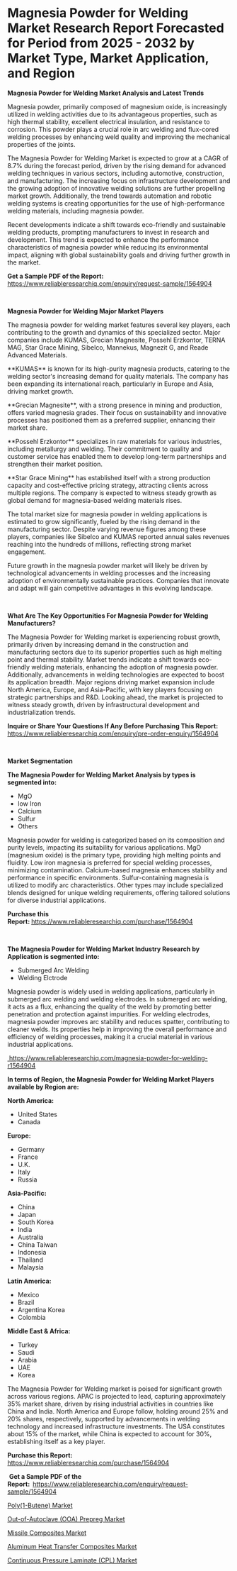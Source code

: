 <p><h1>Magnesia Powder for Welding Market Research Report Forecasted for Period from 2025 -  2032 by Market Type, Market Application, and Region</h1></p><p><strong>Magnesia Powder for Welding Market Analysis and Latest Trends</strong></p>
<p><p>Magnesia powder, primarily composed of magnesium oxide, is increasingly utilized in welding activities due to its advantageous properties, such as high thermal stability, excellent electrical insulation, and resistance to corrosion. This powder plays a crucial role in arc welding and flux-cored welding processes by enhancing weld quality and improving the mechanical properties of the joints.</p><p>The Magnesia Powder for Welding Market is expected to grow at a CAGR of 8.7% during the forecast period, driven by the rising demand for advanced welding techniques in various sectors, including automotive, construction, and manufacturing. The increasing focus on infrastructure development and the growing adoption of innovative welding solutions are further propelling market growth. Additionally, the trend towards automation and robotic welding systems is creating opportunities for the use of high-performance welding materials, including magnesia powder.</p><p>Recent developments indicate a shift towards eco-friendly and sustainable welding products, prompting manufacturers to invest in research and development. This trend is expected to enhance the performance characteristics of magnesia powder while reducing its environmental impact, aligning with global sustainability goals and driving further growth in the market.</p></p>
<p><strong>Get a Sample PDF of the Report:&nbsp;</strong> <a href="https://www.reliableresearchiq.com/enquiry/request-sample/1564904?utm_campaign=973&utm_medium=2&utm_source=Github&utm_content=ia&utm_term=02042025&utm_id=magnesia-powder-for-welding">https://www.reliableresearchiq.com/enquiry/request-sample/1564904</a></p>
<p>&nbsp;</p>
<p><strong>Magnesia Powder for Welding Major Market Players</strong></p>
<p><p>The magnesia powder for welding market features several key players, each contributing to the growth and dynamics of this specialized sector. Major companies include KUMAS, Grecian Magnesite, Possehl Erzkontor, TERNA MAG, Star Grace Mining, Sibelco, Mannekus, Magnezit G, and Reade Advanced Materials.</p><p>**KUMAS** is known for its high-purity magnesia products, catering to the welding sector's increasing demand for quality materials. The company has been expanding its international reach, particularly in Europe and Asia, driving market growth.</p><p>**Grecian Magnesite**, with a strong presence in mining and production, offers varied magnesia grades. Their focus on sustainability and innovative processes has positioned them as a preferred supplier, enhancing their market share.</p><p>**Possehl Erzkontor** specializes in raw materials for various industries, including metallurgy and welding. Their commitment to quality and customer service has enabled them to develop long-term partnerships and strengthen their market position.</p><p>**Star Grace Mining** has established itself with a strong production capacity and cost-effective pricing strategy, attracting clients across multiple regions. The company is expected to witness steady growth as global demand for magnesia-based welding materials rises.</p><p>The total market size for magnesia powder in welding applications is estimated to grow significantly, fueled by the rising demand in the manufacturing sector. Despite varying revenue figures among these players, companies like Sibelco and KUMAS reported annual sales revenues reaching into the hundreds of millions, reflecting strong market engagement.</p><p>Future growth in the magnesia powder market will likely be driven by technological advancements in welding processes and the increasing adoption of environmentally sustainable practices. Companies that innovate and adapt will gain competitive advantages in this evolving landscape.</p></p>
<p>&nbsp;</p>
<p><strong>What Are The Key Opportunities For Magnesia Powder for Welding Manufacturers?</strong></p>
<p><p>The Magnesia Powder for Welding market is experiencing robust growth, primarily driven by increasing demand in the construction and manufacturing sectors due to its superior properties such as high melting point and thermal stability. Market trends indicate a shift towards eco-friendly welding materials, enhancing the adoption of magnesia powder. Additionally, advancements in welding technologies are expected to boost its application breadth. Major regions driving market expansion include North America, Europe, and Asia-Pacific, with key players focusing on strategic partnerships and R&D. Looking ahead, the market is projected to witness steady growth, driven by infrastructural development and industrialization trends.</p></p>
<p><strong>Inquire or Share Your Questions If Any Before Purchasing This Report:</strong> <a href="https://www.reliableresearchiq.com/enquiry/pre-order-enquiry/1564904?utm_campaign=973&utm_medium=2&utm_source=Github&utm_content=ia&utm_term=02042025&utm_id=magnesia-powder-for-welding">https://www.reliableresearchiq.com/enquiry/pre-order-enquiry/1564904</a></p>
<p>&nbsp;</p>
<p><strong>Market Segmentation</strong></p>
<p><strong>The Magnesia Powder for Welding Market Analysis by types is segmented into:</strong></p>
<p><ul><li>MgO</li><li>low Iron</li><li>Calcium</li><li>Sulfur</li><li>Others</li></ul></p>
<p><p>Magnesia powder for welding is categorized based on its composition and purity levels, impacting its suitability for various applications. MgO (magnesium oxide) is the primary type, providing high melting points and fluidity. Low iron magnesia is preferred for special welding processes, minimizing contamination. Calcium-based magnesia enhances stability and performance in specific environments. Sulfur-containing magnesia is utilized to modify arc characteristics. Other types may include specialized blends designed for unique welding requirements, offering tailored solutions for diverse industrial applications.</p></p>
<p><strong>Purchase this Report:&nbsp;</strong><a href="https://www.reliableresearchiq.com/purchase/1564904?utm_campaign=973&utm_medium=2&utm_source=Github&utm_content=ia&utm_term=02042025&utm_id=magnesia-powder-for-welding">https://www.reliableresearchiq.com/purchase/1564904</a></p>
<p>&nbsp;</p>
<p><strong>The Magnesia Powder for Welding Market Industry Research by Application is segmented into:</strong></p>
<p><ul><li>Submerged Arc Welding</li><li>Welding Elctrode</li></ul></p>
<p><p>Magnesia powder is widely used in welding applications, particularly in submerged arc welding and welding electrodes. In submerged arc welding, it acts as a flux, enhancing the quality of the weld by promoting better penetration and protection against impurities. For welding electrodes, magnesia powder improves arc stability and reduces spatter, contributing to cleaner welds. Its properties help in improving the overall performance and efficiency of welding processes, making it a crucial material in various industrial applications.</p></p>
<p><a href="https://www.reliableresearchiq.com/magnesia-powder-for-welding-r1564904?utm_campaign=973&utm_medium=2&utm_source=Github&utm_content=ia&utm_term=02042025&utm_id=magnesia-powder-for-welding">&nbsp;https://www.reliableresearchiq.com/magnesia-powder-for-welding-r1564904</a></p>
<p><strong>In terms of Region, the Magnesia Powder for Welding Market Players available by Region are:</strong></p>
<p>
    <p> <strong> North America: </strong>
        <ul>
            <li>United States</li>
            <li>Canada</li>
        </ul>
        </p> 
    <p> <strong> Europe: </strong>
        <ul>
            <li>Germany</li>
            <li>France</li>
            <li>U.K.</li>
            <li>Italy</li>
            <li>Russia</li>
        </ul>
        </p> 
    <p> <strong> Asia-Pacific: </strong>
        <ul>
            <li>China</li>
            <li>Japan</li>
            <li>South Korea</li>
            <li>India</li>
            <li>Australia</li>
            <li>China Taiwan</li>
            <li>Indonesia</li>
            <li>Thailand</li>
            <li>Malaysia</li>
        </ul>
        </p> 
    <p> <strong> Latin America: </strong>
        <ul>
            <li>Mexico</li>
            <li>Brazil</li>
            <li>Argentina Korea</li>
            <li>Colombia</li>
        </ul>
        </p> 
    <p> <strong> Middle East & Africa: </strong>
        <ul>
            <li>Turkey</li>
            <li>Saudi</li>
            <li>Arabia</li>
            <li>UAE</li>
            <li>Korea</li>
        </ul>
    </p>
    </p>
<p><p>The Magnesia Powder for Welding market is poised for significant growth across various regions. APAC is projected to lead, capturing approximately 35% market share, driven by rising industrial activities in countries like China and India. North America and Europe follow, holding around 25% and 20% shares, respectively, supported by advancements in welding technology and increased infrastructure investments. The USA constitutes about 15% of the market, while China is expected to account for 30%, establishing itself as a key player.</p></p>
<p><strong>Purchase this Report: </strong><a href="https://www.reliableresearchiq.com/purchase/1564904?utm_campaign=973&utm_medium=2&utm_source=Github&utm_content=ia&utm_term=02042025&utm_id=magnesia-powder-for-welding">https://www.reliableresearchiq.com/purchase/1564904</a></p>
<p>&nbsp;<strong>Get a Sample PDF of the Report:&nbsp;&nbsp;</strong><a href="https://www.reliableresearchiq.com/enquiry/request-sample/1564904?utm_campaign=973&utm_medium=2&utm_source=Github&utm_content=ia&utm_term=02042025&utm_id=magnesia-powder-for-welding">https://www.reliableresearchiq.com/enquiry/request-sample/1564904</a></p>
<p><strong></strong></p>
<p><p><a href="https://github.com/bramsklizas/Market-Research-Report-List-1/blob/main/poly1-butene-market.md?utm_campaign=973&utm_medium=2&utm_source=Github&utm_content=ia&utm_term=02042025&utm_id=magnesia-powder-for-welding">Poly(1-Butene) Market</a></p><p><a href="https://github.com/fabinbuddygc/Market-Research-Report-List-1/blob/main/out-of-autoclave-ooa-prepreg-market.md?utm_campaign=973&utm_medium=2&utm_source=Github&utm_content=ia&utm_term=02042025&utm_id=magnesia-powder-for-welding">Out-of-Autoclave (OOA) Prepreg Market</a></p><p><a href="https://github.com/stohllaackdw/Market-Research-Report-List-1/blob/main/missile-composites-market.md?utm_campaign=973&utm_medium=2&utm_source=Github&utm_content=ia&utm_term=02042025&utm_id=magnesia-powder-for-welding">Missile Composites Market</a></p><p><a href="https://github.com/motanafraxer/Market-Research-Report-List-1/blob/main/aluminum-heat-transfer-composites-market.md?utm_campaign=973&utm_medium=2&utm_source=Github&utm_content=ia&utm_term=02042025&utm_id=magnesia-powder-for-welding">Aluminum Heat Transfer Composites Market</a></p><p><a href="https://github.com/ridchycarlas/Market-Research-Report-List-1/blob/main/continuous-pressure-laminate-cpl-market.md?utm_campaign=973&utm_medium=2&utm_source=Github&utm_content=ia&utm_term=02042025&utm_id=magnesia-powder-for-welding">Continuous Pressure Laminate (CPL) Market</a></p></p>